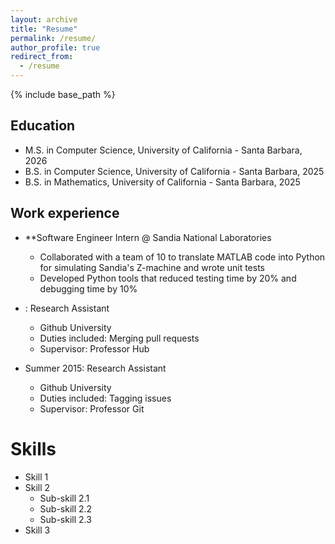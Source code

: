 ```yaml
---
layout: archive
title: "Resume"
permalink: /resume/
author_profile: true
redirect_from:
  - /resume
---
```


{% include base_path %}

## Education

* M.S. in Computer Science, University of California - Santa Barbara, 2026
* B.S. in Computer Science, University of California - Santa Barbara, 2025
* B.S. in Mathematics, University of California - Santa Barbara, 2025

## Work experience

* **Software Engineer Intern @ Sandia National Laboratories
  * Collaborated with a team of 10 to translate MATLAB code into Python for simulating Sandia's Z-machine and wrote unit tests
  * Developed Python tools that reduced testing time by 20% and debugging time by 10% 

* : Research Assistant
  * Github University
  * Duties included: Merging pull requests
  * Supervisor: Professor Hub

* Summer 2015: Research Assistant
  * Github University
  * Duties included: Tagging issues
  * Supervisor: Professor Git
  
Skills
======
* Skill 1
* Skill 2
  * Sub-skill 2.1
  * Sub-skill 2.2
  * Sub-skill 2.3
* Skill 3


